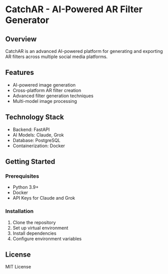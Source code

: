 # CatchAR - AI-Powered AR Filter Generator

## Overview
CatchAR is an advanced AI-powered platform for generating and exporting AR filters across multiple social media platforms.

## Features
- AI-powered image generation
- Cross-platform AR filter creation
- Advanced filter generation techniques
- Multi-model image processing

## Technology Stack
- Backend: FastAPI
- AI Models: Claude, Grok
- Database: PostgreSQL
- Containerization: Docker

## Getting Started
### Prerequisites
- Python 3.9+
- Docker
- API Keys for Claude and Grok

### Installation
1. Clone the repository
2. Set up virtual environment
3. Install dependencies
4. Configure environment variables

## License
MIT License